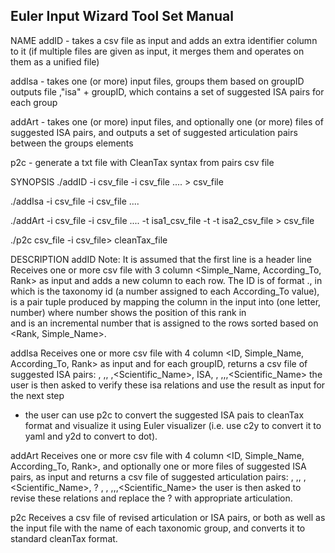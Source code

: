 Euler Input Wizard Tool Set Manual
-------------------------------------

NAME
addID - takes a csv file as input and adds an extra identifier column to it
(if multiple files are given as input, it merges them and operates on them as a unified file)

addIsa - takes one (or more) input files, groups them based on groupID outputs file ,"isa" + groupID, which contains a set of suggested ISA pairs for each group

addArt - takes one (or more) input files, and optionally one (or more) files of suggested ISA pairs, and outputs a set of suggested articulation pairs between the groups elements

p2c - generate a txt file with CleanTax syntax from pairs csv file

SYNOPSIS
./addID -i csv_file -i csv_file .... > csv_file

./addIsa  -i csv_file -i csv_file .... 

./addArt -i csv_file -i csv_file ....  -t isa1_csv_file -t -t isa2_csv_file > csv_file

./p2c  csv_file -i  csv_file> cleanTax_file 

DESCRIPTION
 addID
Note: It is assumed that the first line is a header line
Receives one or more csv file with 3 column <Simple_Name, According_To, Rank> as input and adds a new column <ID> to each row. 
The ID is of format <TaxonID>.<Rank><No>, in which <TaxonID> is the taxonomy id (a number assigned to each According_To value),
 <Rank> is a pair tuple produced by mapping the <Rank> column in the input into (one letter, number) where number shows the position of this rank in  
 and <No> is an incremental number that is assigned to the rows sorted based on <Rank, Simple_Name>.

 addIsa 
Receives one or more csv file with 4 column  <ID, Simple_Name, According_To, Rank> as input and for each groupID, returns a csv file of suggested ISA pairs: 
<ID>, <TaxonID>,<Rank>, <No>,<Scientific_Name>, ISA, <ID>, <TaxonID>,<Rank>,<No>,<Scientific_Name> 
the user is then asked to verify these isa relations and use the result as input for the next step
* the user can use p2c to convert the suggested ISA pais to cleanTax format and visualize it using Euler visualizer (i.e. use c2y to convert it to yaml and y2d to convert to dot). 

 addArt
 Receives one or more csv file with 4 column  <ID, Simple_Name, According_To, Rank>, and optionally one or more files of suggested ISA pairs, as input and returns a csv file of suggested articulation pairs: 
 <ID>, <TaxonID>,<Rank>, <No>,<Scientific_Name>, ? , <ID>, <TaxonID>,<Rank>,<No>,<Scientific_Name> 
the user is then asked to revise these relations and replace the ? with appropriate articulation. 

 p2c
Receives a csv file of revised articulation or ISA pairs, or both as well as the input file with the name of each taxonomic group, and converts it to standard cleanTax format.  
